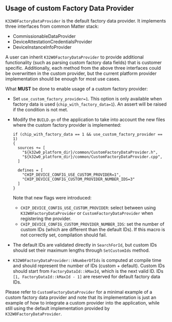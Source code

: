 ## Usage of custom Factory Data Provider

`K32W0FactoryDataProvider` is the default factory data provider. It implements
three interfaces from common Matter stack:

-   CommissionableDataProvider
-   DeviceAttestationCredentialsProvider
-   DeviceInstanceInfoProvider

A user can inherit `K32W0FactoryDataProvider` to provide additional
functionality (such as parsing custom factory data fields) that is customer
specific. Additionally, each method from the above three interfaces could be
overwritten in the custom provider, but the current platform provider
implementation should be enough for most use cases.

What **MUST** be done to enable usage of a custom factory provider:

-   Set `use_custom_factory_provider=1`. This option is only available when
    factory data is used (`chip_with_factory_data=1`). An assert will be raised
    if the condition is not met.
-   Modify the `BUILD.gn` of the application to take into account the new files
    where the custom factory provider is implemented:

    ```
    if (chip_with_factory_data == 1 && use_custom_factory_provider == 1)
    {
      sources += [
        "${k32w0_platform_dir}/common/CustomFactoryDataProvider.h",
        "${k32w0_platform_dir}/common/CustomFactoryDataProvider.cpp",
      ]

      defines = [
        "CHIP_DEVICE_CONFIG_USE_CUSTOM_PROVIDER=1",
        "CHIP_DEVICE_CONFIG_CUSTOM_PROVIDER_NUMBER_IDS=3"
      ]
    }
    ```

    Note that new flags were introduced:

    -   `CHIP_DEVICE_CONFIG_USE_CUSTOM_PROVIDER`: select between using
        `K32W0FactoryDataProvider` or `CustomFactoryDataProvider` when
        registering the provider.
    -   `CHIP_DEVICE_CONFIG_CUSTOM_PROVIDER_NUMBER_IDS`: set the number of
        custom IDs (which are different than the default IDs). If this macro is
        not correctly set, compilation should fail.

-   The default IDs are validated directly in `SearchForId`, but custom IDs
    should set their maximum lengths through `SetCustomIds` method.
-   `K32W0FactoryDataProvider::kNumberOfIds` is computed at compile time and
    should represent the number of IDs (custom + default). Custom IDs should
    start from `FactoryDataId::kMaxId`, which is the next valid ID. IDs
    `[1, FactoryDataId::kMaxId - 1]` are reserved for default factory data IDs.

Please refer to `CustomFactoryDataProvider` for a minimal example of a custom
factory data provider and note that its implementation is just an example of how
to integrate a custom provider into the application, while still using the
default implementation provided by `K32W0FactoryDataProvider`.
